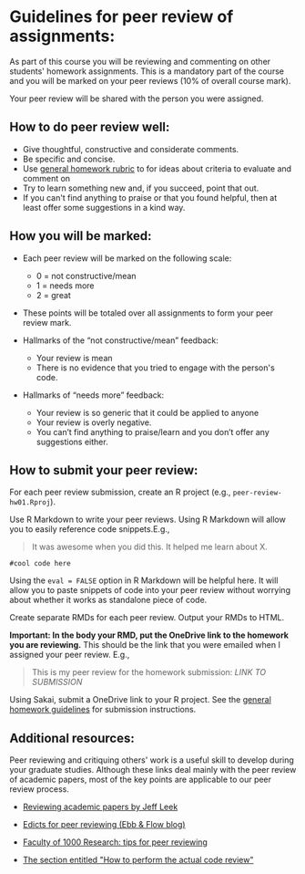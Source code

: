 # Guidelines for peer review of assignments: 

 As part of this course you will be reviewing and commenting on other students' homework assignments. This is a mandatory part of the course and you will be marked on your peer reviews (10% of overall course mark). 

Your peer review will be shared with the person you were assigned. 

## How to do peer review well: 

  * Give thoughtful, constructive and considerate comments. 
  * Be specific and concise.
  * Use [general homework rubric](general-rubric.md) to for ideas about criteria to evaluate and comment on
  * Try to learn something new and, if you succeed, point that out.
  * If you can't find anything to praise or that you found helpful, then at least offer some suggestions in a kind way.

## How you will be marked: 

* Each peer review will be marked on the following scale: 
    * 0 = not constructive/mean
    * 1 = needs more
    * 2 = great  

* These points will be totaled over all assignments to form your peer review mark.

* Hallmarks of the “not constructive/mean” feedback:
    * Your review is mean
    * There is no evidence that you tried to engage with the person's code.
    
* Hallmarks of “needs more” feedback:
    * Your review is so generic that it could be applied to anyone
    * Your review is overly negative.
    * You can’t find anything to praise/learn and you don’t offer any suggestions either.

## How to submit your peer review:

For each peer review submission, create an R project (e.g., `peer-review-hw01.Rproj`). 

Use R Markdown to write your peer reviews. Using R Markdown will allow you to easily reference code snippets.E.g., 

> It was awesome when you did this. It helped me learn about X.

```
#cool code here
```
 
Using the `eval = FALSE` option in R Markdown will be helpful here. It will allow you to paste snippets of code into your peer review without worrying about whether it works as standalone piece of code.  
 
Create separate RMDs for each peer review. Output your RMDs to HTML. 

**Important: In the body your RMD, put the OneDrive link to the homework you are reviewing.** This should be the link that you were emailed when I assigned your peer review. E.g.,

> This is my peer review for the homework submission: *LINK TO SUBMISSION*

Using Sakai, submit a OneDrive link to your R project. See the [general homework guidelines](hw00_homework-guidelines.md) for submission instructions. 

## Additional resources:

Peer reviewing and critiquing others' work is a useful skill to develop during your graduate studies. Although these links deal mainly with the peer review of academic papers, most of the key points are applicable to our peer review process.

* [Reviewing academic papers by Jeff Leek](https://github.com/jtleek/reviews/blob/master/README.md)

* [Edicts for peer reviewing (Ebb & Flow blog)](http://evol-eco.blogspot.ca/2014/09/edicts-for-peer-reviewing.html)

* [Faculty of 1000 Research: tips for peer reviewing](http://f1000research.com/peer-reviewing-tips)

* [The section entitled "How to perform the actual code review"](http://zonca.github.io/2014/08/code-review-for-scientific-computing.html)
